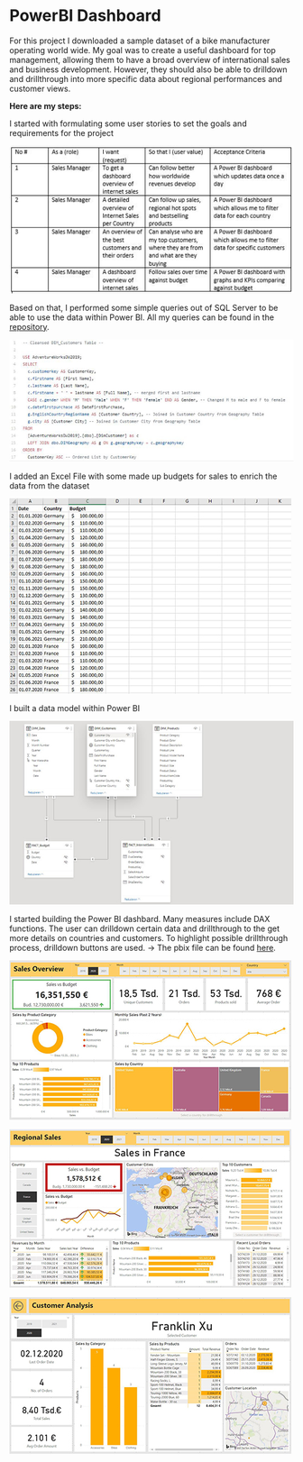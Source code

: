 # PowerBI Dashboard

For this project I downloaded a sample dataset of a bike manufacturer operating world wide. My goal was to create a useful dashboard for top management, allowing them to have a broad overview of international sales and business development. However, they should also be able to drilldown and drillthrough into more specific data about regional performances and customer views.

**Here are my steps:**

I started with formulating some user stories to set the goals and requirements for the project

![](/images/user_stories.JPG)
<br>


Based on that, I performed some simple queries out of SQL Server to be able to use the data within Power BI. All my queries can be found in the [repository](https://github.com/maxemmrich/PowerBI_Dashboard).


![](/images/sql_query.JPG)
<br>


I added an Excel File with some made up budgets for sales to enrich the data from the dataset


![](/images/sales_budgets.JPG)
<br>


I built a data model within Power BI
<br>

![](/images/data_model.JPG)
<br>


I started building the Power BI dashbard. Many measures include DAX functions. The user can drilldown certain data and drillthrough to the get more details on countries and customers. To highlight possible drillthrough process, drilldown buttons are used. -> The pbix file can be found [here](https://maxemmrich.github.io/PowerBI_Dashboard/).
<br>

![](/images/DashboardOverview.JPG)
<br>

![](/images/Dashboard_Regional.jpg)
<br>

![](/images/Dashboard_Customer.jpg)
